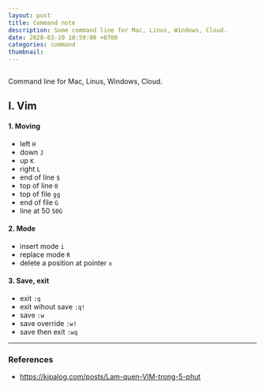 ```yaml
---
layout: post
title: Command note
description: Some command line for Mac, Linus, Windows, Cloud.
date: 2020-03-10 10:59:00 +0700
categories: command
thumbnail:
---
```


![]()

Command line for Mac, Linus, Windows, Cloud.

## I. Vim
#### 1. Moving 
- left
```H```
- down 
```J```
- up 
```K```
- right
```L```
- end of line
```$```
- top of line
```0```
- top of file
```gg```
- end of file
```G```
- line at 50
```50G```

#### 2. Mode
- insert mode
```i```
- replace mode
```R```
- delete a position at pointer
```x```

#### 3. Save, exit
- exit
```:q```
- exit wihout save
```:q!```
- save
```:w```
- save override
```:w!```
- save then exit
```:wq```

---
### References
- https://kipalog.com/posts/Lam-quen-VIM-trong-5-phut
